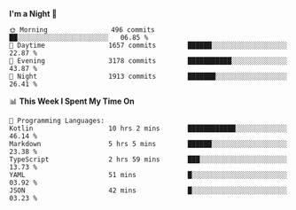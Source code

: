 <!--START_SECTION:waka-->
**I'm a Night 🦉** 

```text
🌞 Morning                496 commits         ██░░░░░░░░░░░░░░░░░░░░░░░   06.85 % 
🌆 Daytime                1657 commits        ██████░░░░░░░░░░░░░░░░░░░   22.87 % 
🌃 Evening                3178 commits        ███████████░░░░░░░░░░░░░░   43.87 % 
🌙 Night                  1913 commits        ███████░░░░░░░░░░░░░░░░░░   26.41 % 
```


📊 **This Week I Spent My Time On** 

```text
💬 Programming Languages: 
Kotlin                   10 hrs 2 mins       ████████████░░░░░░░░░░░░░   46.14 % 
Markdown                 5 hrs 5 mins        ██████░░░░░░░░░░░░░░░░░░░   23.38 % 
TypeScript               2 hrs 59 mins       ███░░░░░░░░░░░░░░░░░░░░░░   13.73 % 
YAML                     51 mins             █░░░░░░░░░░░░░░░░░░░░░░░░   03.92 % 
JSON                     42 mins             █░░░░░░░░░░░░░░░░░░░░░░░░   03.23 % 
```


<!--END_SECTION:waka-->
